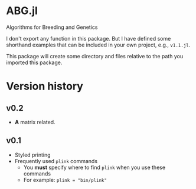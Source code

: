 # ABG.jl
Algorithms for Breeding and Genetics

I don't export any function in this package. But I have defined some shorthand
examples that can be included in your own project, e.g., `v1.1.jl`.

This package will create some directory and files relative to the path you
imported this package.

# Version history
## v0.2
- $\mathbf{A}$ matrix related.

## v0.1
- Styled printing
- Frequently used `plink` commands
  - You **must** specify where to find `plink` when you use these commands
  - For example: `plink = "bin/plink"`